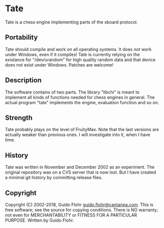 # Tate

Tate is a chess engine implementing parts of the xboard protocol.

## Portability

Tate should compile and work on all operating systems.  It does *not* work
under Windows, even if it compiles! Tate is currently relying on the
existance for "/dev/urandom" for high quality random data and that device
does not exist under Windows.  Patches are welcome!

## Description

The software contains of two parts. The library "libchi" is meant to implement
all kinds of functions needed for chess engines in general. The actual program
"tate" implements the engine, evaluation function and so on.

## Strength

Tate probably plays on the level of FruityMax. Note that the last versions are
actually weaker than previous ones. I will investigate into it, when I have
time.

## History

Tate was written in November and December 2002 as an experiment. The original
repository was on a CVS server that is now lost. But I have created a minimal
git history by committing release files.

## Copyright

Copyright (C) 2002-2018, Guido Flohr <guido.flohr@cantanea.com>.
This is free software; see the source for copying conditions.  There is NO
warranty; not even for MERCHANTABILITY or FITNESS FOR A PARTICULAR PURPOSE.
Written by Guido Flohr.
